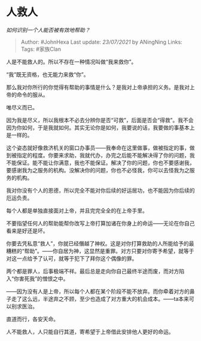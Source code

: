 # 人救人
*如何识别一个人能否被有效地帮助？*

> Author: #JohnHexa
Last update: *23/07/2021* by ANingNing
Links:
Tags:  #家族Clan



人是不能救人的。所以不存在一种情况叫做“我来救你”。

“我”既无资格，也无能力来救“你”。

那么我对你所行的你觉得有帮助的事情是什么？是我对上帝承担的义务。是我对上帝的命令的服从。

唯尽义而已。

因为我是尽义，所以我根本不必去分辨你是否“可救”，后面是否会“得救”。我不会因为你如何，于是我就如何。其实无论你是如何，我要说的话，我要做的事基本上是一样的。

这个姿态就好像救济机关的窗口办事员——我奉命在这里做事，做被指定的事，做到被指定的程度。你要来求助，我就代办，办完之后能不能解决得了你的问题，我不能保证。能不能让你满意，我也不能保证。解决了你的问题，你也不要感谢我，要感谢我为之服务的机构。没解决你的问题，你也不必怪我，你可以去怪我为之服务的机构。

我对你没有个人的恩德，所以完全不能对你后续的好运居功，也不能因为你后续的厄运负责。

每个人都是单独直接面对上帝，并且完完全全的在上帝手里。

不要指望任何人的帮助能帮你改写上帝打算加诸在你身上的命运——无论在你自己看来是好还是坏。

你要去凭私意“救人”，你就已经僭越了神权。这是对你打算救助的人所能给予的最糟糕的“帮助”。——你自居为神，这显然是重罪。对方只要对你寄予希望，就等于对这一点给予了认可，就等于犯下了拜你这个偶像的罪。

两个都是罪人，后事极端不祥。最后总是走向你自己最终半途而废，而对方陷入“你害死我”的憎恨之中。

——因为没有人是上帝，所以每个人都在某个阶段不能不放弃。而你牵着对方的鼻子走了这么远，半途弃之不顾，至少也造成了对方重大的机会成本。——ta本来可以别求医治。

直道而行，各安天命。

人不能救人，人只能自行其道，寄希望于上帝借此安排他人更好的命运。



